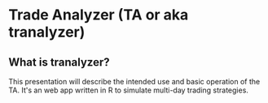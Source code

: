 # Trade Analyzer (TA or aka tranalyzer)

## What is tranalyzer?
This presentation will describe the intended use and basic operation of the TA.  It's an web app written in R to simulate multi-day trading strategies.